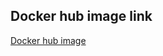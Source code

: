 ## Docker hub image link

<a href="https://hub.docker.com/r/victorshermon/fullcycle">
Docker hub image</a>